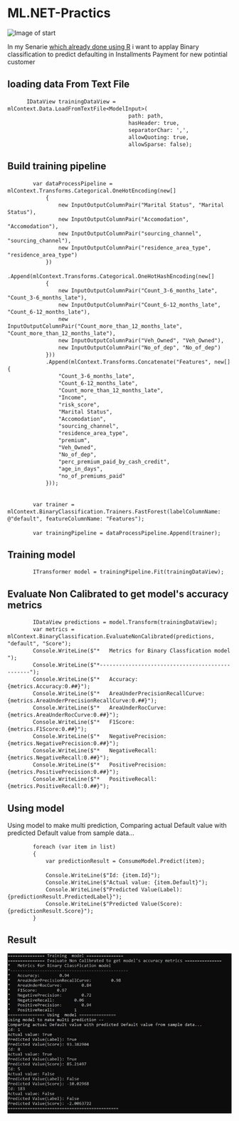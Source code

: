 # ML.NET-Practics
![Image of start](https://i.ytimg.com/vi/x-XPfTA8Glk/maxresdefault.jpg)

In my Senarie [which already done using R](https://ahmasirier.medium.com/executive-summary-problem-statement-premium-paid-by-the-customer-is-the-major-revenue-source-for-a21f3be88f0) i want to applay Binary classification to predict defaulting in Installments Payment for new potintial customer
## loading data From Text File


          IDataView trainingDataView = mlContext.Data.LoadFromTextFile<ModelInput>(
                                          path: path,
                                          hasHeader: true,
                                          separatorChar: ',',
                                          allowQuoting: true,
                                          allowSparse: false);
                                          
## Build training pipeline

            var dataProcessPipeline = mlContext.Transforms.Categorical.OneHotEncoding(new[]
                {
                    new InputOutputColumnPair("Marital Status", "Marital Status"),
                    new InputOutputColumnPair("Accomodation", "Accomodation"),
                    new InputOutputColumnPair("sourcing_channel", "sourcing_channel"),
                    new InputOutputColumnPair("residence_area_type", "residence_area_type")
                })
                .Append(mlContext.Transforms.Categorical.OneHotHashEncoding(new[]
                {
                    new InputOutputColumnPair("Count_3-6_months_late", "Count_3-6_months_late"),
                    new InputOutputColumnPair("Count_6-12_months_late", "Count_6-12_months_late"),
                    new InputOutputColumnPair("Count_more_than_12_months_late", "Count_more_than_12_months_late"),
                    new InputOutputColumnPair("Veh_Owned", "Veh_Owned"),
                    new InputOutputColumnPair("No_of_dep", "No_of_dep")
                }))
                .Append(mlContext.Transforms.Concatenate("Features", new[] {
                    "Count_3-6_months_late",
                    "Count_6-12_months_late",
                    "Count_more_than_12_months_late",
                    "Income",
                    "risk_score",
                    "Marital Status",
                    "Accomodation",
                    "sourcing_channel",
                    "residence_area_type",
                    "premium",
                    "Veh_Owned",
                    "No_of_dep",
                    "perc_premium_paid_by_cash_credit",
                    "age_in_days",
                    "no_of_premiums_paid"
                }));


            var trainer = mlContext.BinaryClassification.Trainers.FastForest(labelColumnName: @"default", featureColumnName: "Features");

            var trainingPipeline = dataProcessPipeline.Append(trainer);
           
## Training  model


            ITransformer model = trainingPipeline.Fit(trainingDataView);


## Evaluate Non Calibrated to get model's accuracy metrics

            IDataView predictions = model.Transform(trainingDataView);
            var metrics = mlContext.BinaryClassification.EvaluateNonCalibrated(predictions, "default", "Score");
            Console.WriteLine($"*   Metrics for Binary Classfication model      ");
            Console.WriteLine($"*------------------------------------------------");
            Console.WriteLine($"*   Accuracy:        {metrics.Accuracy:0.##}");
            Console.WriteLine($"*   AreaUnderPrecisionRecallCurve:        {metrics.AreaUnderPrecisionRecallCurve:0.##}");
            Console.WriteLine($"*   AreaUnderRocCurve:        {metrics.AreaUnderRocCurve:0.##}");
            Console.WriteLine($"*   F1Score:        {metrics.F1Score:0.##}");
            Console.WriteLine($"*   NegativePrecision:        {metrics.NegativePrecision:0.##}");
            Console.WriteLine($"*   NegativeRecall:        {metrics.NegativeRecall:0.##}");
            Console.WriteLine($"*   PositivePrecision:        {metrics.PositivePrecision:0.##}");
            Console.WriteLine($"*   PositiveRecall:        {metrics.PositiveRecall:0.##}");



## Using  model
Using model to make multi prediction, Comparing actual Default value with predicted Default value from sample data...

            foreach (var item in list)
            {
                var predictionResult = ConsumeModel.Predict(item);

                Console.WriteLine($"Id: {item.Id}");
                Console.WriteLine($"Actual value: {item.Default}");
                Console.WriteLine($"Predicted Value(Label): {predictionResult.PredictedLabel}");
                Console.WriteLine($"Predicted Value(Score): {predictionResult.Score}");
            }
            
            
            
            
## Result

![Image of Result](https://github.com/ahmad5521/ML.NET-Practics/blob/master/ML.NET-Practics/Data/Capture.JPG?raw=true)

